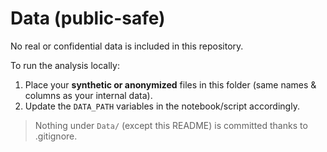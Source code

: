 # Data (public-safe)

No real or confidential data is included in this repository.

To run the analysis locally:
1) Place your **synthetic or anonymized** files in this folder (same names & columns as your internal data).
2) Update the `DATA_PATH` variables in the notebook/script accordingly.

> Nothing under `Data/` (except this README) is committed thanks to .gitignore.

